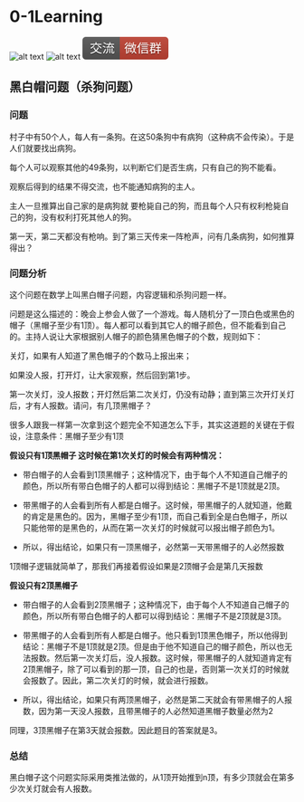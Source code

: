 # 0-1Learning

![alt text](../../static/common/svg/luoxiaosheng.svg "公众号")
![alt text](../../static/common/svg/luoxiaosheng_learning.svg "学习")
![alt text](../../static/common/svg/luoxiaosheng_wechat.svg "微信")


## 黑白帽问题（杀狗问题）


### 问题
村子中有50个人，每人有一条狗。在这50条狗中有病狗（这种病不会传染）。于是人们就要找出病狗。

每个人可以观察其他的49条狗，以判断它们是否生病，只有自己的狗不能看。

观察后得到的结果不得交流，也不能通知病狗的主人。

主人一旦推算出自己家的是病狗就 要枪毙自己的狗，而且每个人只有权利枪毙自己的狗，没有权利打死其他人的狗。

第一天，第二天都没有枪响。到了第三天传来一阵枪声，问有几条病狗，如何推算得出？


### 问题分析
这个问题在数学上叫黑白帽子问题，内容逻辑和杀狗问题一样。

问题是这么描述的：晚会上参会人做了一个游戏。每人随机分了一顶白色或黑色的帽子（黑帽子至少有1顶）。每人都可以看到其它人的帽子颜色，但不能看到自己的。主持人说让大家根据别人帽子的颜色猜黑色帽子的个数，规则如下：

关灯，如果有人知道了黑色帽子的个数马上报出来；

如果没人报，打开灯，让大家观察，然后回到第1步。

第一次关灯，没人报数；开灯然后第二次关灯，仍没有动静；直到第三次开灯关灯后，才有人报数。请问，有几顶黑帽子？

很多人跟我一样第一次拿到这个题完全不知道怎么下手，其实这道题的关键在于假设，注意条件：黑帽子至少有1顶


**假设只有1顶黑帽子 这时候在第1次关灯的时候会有两种情况：**

* 带白帽子的人会看到1顶黑帽子；这种情况下，由于每个人不知道自己帽子的颜色，所以所有带白色帽子的人都可以得到结论：黑帽子不是1顶就是2顶。

* 带黑帽子的人会看到所有人都是白帽子。这时候，带黑帽子的人就知道，他戴的肯定是黑色的。因为，黑帽子至少有1顶，而自己看到全是白色帽子，所以只能他带的是黑色的，从而在第一次关灯的时候就可以报出帽子颜色为1。

* 所以，得出结论，如果只有一顶黑帽子，必然第一天带黑帽子的人必然报数



1顶帽子逻辑就简单了，那我们再接着假设如果是2顶帽子会是第几天报数



**假设只有2顶黑帽子**

* 带白帽子的人会看到2顶黑帽子；这种情况下，由于每个人不知道自己帽子的颜色，所以所有带白色帽子的人都可以得到结论：黑帽子不是2顶就是3顶。

* 带黑帽子的人会看到所有人都是白帽子。他只看到1顶黑色帽子，所以他得到结论：黑帽子不是1顶就是2顶。但是由于他不知道自己的帽子颜色，所以也无法报数。然后第一次关灯后，没人报数。这时候，带黑帽子的人就知道肯定有2顶黑帽子，除了可以看到的那一顶，自己的也是，否则第一次关灯的时候就会报数了。因此，第二次关灯的时候，就会进行报数。

* 所以，得出结论，如果只有两顶黑帽子，必然是第二天就会有带黑帽子的人报数，因为第一天没人报数，且带黑帽子的人必然知道黑帽子数量必然为2

同理，3顶黑帽子在第3天就会报数。因此题目的答案就是3。



### 总结

黑白帽子这个问题实际采用类推法做的，从1顶开始推到n顶，有多少顶就会在第多少次关灯就会有人报数。






